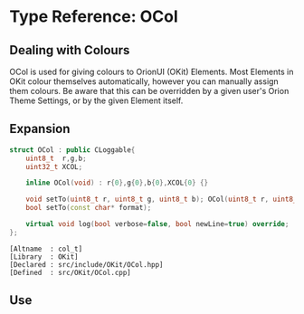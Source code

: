 # Type Reference: OCol
## Dealing with Colours
OCol is used for giving colours to OrionUI (OKit) Elements.
Most Elements in OKit colour themselves automatically, however you can manually assign them colours. 
Be aware that this can be overridden by a given user's Orion Theme Settings, or by the given Element itself.

## Expansion
```cpp
struct OCol : public CLoggable{
	uint8_t  r,g,b;
	uint32_t XCOL;

	inline OCol(void) : r{0},g{0},b{0},XCOL{0} {}

	void setTo(uint8_t r, uint8_t g, uint8_t b); OCol(uint8_t r, uint8_t g, uint8_t b);
	bool setTo(const char* format);

	virtual void log(bool verbose=false, bool newLine=true) override;
};
```
```
[Altname  : col_t]
[Library  : OKit]
[Declared : src/include/OKit/OCol.hpp]
[Defined  : src/OKit/OCol.cpp]
```

## Use
 